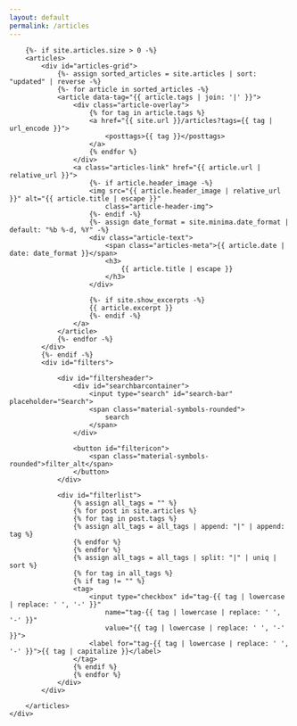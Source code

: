 ```yaml
---
layout: default
permalink: /articles
---
```


<div id="articles">
    <div class="wrapper">

        {%- if site.articles.size > 0 -%}
        <articles>
            <div id="articles-grid">
                {%- assign sorted_articles = site.articles | sort: "updated" | reverse -%}
                {%- for article in sorted_articles -%}
                <article data-tag="{{ article.tags | join: '|' }}">
                    <div class="article-overlay">
                        {% for tag in article.tags %}
                        <a href="{{ site.url }}/articles?tags={{ tag | url_encode }}">
                            <posttags>{{ tag }}</posttags>
                        </a>
                        {% endfor %}
                    </div>
                    <a class="articles-link" href="{{ article.url | relative_url }}">
                        {%- if article.header_image -%}
                        <img src="{{ article.header_image | relative_url }}" alt="{{ article.title | escape }}"
                            class="article-header-img">
                        {%- endif -%}
                        {%- assign date_format = site.minima.date_format | default: "%b %-d, %Y" -%}
                        <div class="article-text">
                            <span class="articles-meta">{{ article.date | date: date_format }}</span>
                            <h3>
                                {{ article.title | escape }}
                            </h3>
                        </div>

                        {%- if site.show_excerpts -%}
                        {{ article.excerpt }}
                        {%- endif -%}
                    </a>
                </article>
                {%- endfor -%}
            </div>
            {%- endif -%}
            <div id="filters">

                <div id="filtersheader">
                    <div id="searchbarcontainer">
                        <input type="search" id="search-bar" placeholder="Search">
                        <span class="material-symbols-rounded">
                            search
                        </span>
                    </div>

                    <button id="filtericon">
                        <span class="material-symbols-rounded">filter_alt</span>
                    </button>
                </div>

                <div id="filterlist">
                    {% assign all_tags = "" %}
                    {% for post in site.articles %}
                    {% for tag in post.tags %}
                    {% assign all_tags = all_tags | append: "|" | append: tag %}
                    {% endfor %}
                    {% endfor %}
                    {% assign all_tags = all_tags | split: "|" | uniq | sort %}
                    {% for tag in all_tags %}
                    {% if tag != "" %}
                    <tag>
                        <input type="checkbox" id="tag-{{ tag | lowercase | replace: ' ', '-' }}"
                            name="tag-{{ tag | lowercase | replace: ' ', '-' }}"
                            value="{{ tag | lowercase | replace: ' ', '-' }}">
                        <label for="tag-{{ tag | lowercase | replace: ' ', '-' }}">{{ tag | capitalize }}</label>
                    </tag>
                    {% endif %}
                    {% endfor %}
                </div>
            </div>

        </articles>
    </div>

</div>
<script src="/scripts/articles.js"></script>
<script src="/scripts/global.js"></script>